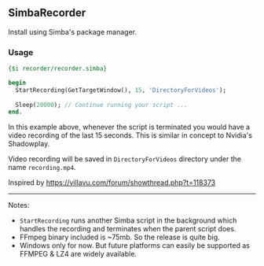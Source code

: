 ## SimbaRecorder

Install using Simba's package manager.

### Usage

```pascal
{$i recorder/recorder.simba}

begin
  StartRecording(GetTargetWindow(), 15, 'DirectoryForVideos');
  
  Sleep(20000); // Continue running your script ...
end.
```

In this example above, whenever the script is terminated you would have a video recording of the last 15 seconds.
This is similar in concept to Nvidia's Shadowplay.

Video recording will be saved in `DirectoryForVideos` directory under the name `recording.mp4`.

Inspired by https://villavu.com/forum/showthread.php?t=118373

---

Notes: 
  - `StartRecording` runs another Simba script in the background which handles the recording and terminates when the parent script does.
  - FFmpeg binary included is ~75mb. So the release is quite big.
  - Windows only for now. But future platforms can easily be supported as FFMPEG & LZ4 are widely available.
